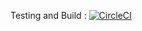 Testing and Build : [![CircleCI](https://circleci.com/gh/omsitapara23/Secure-Cloud/tree/master.svg?style=svg)](https://circleci.com/gh/omsitapara23/Secure-Cloud/tree/master)

